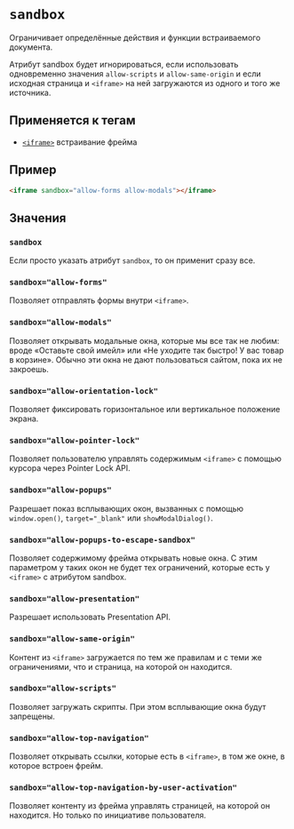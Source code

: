 # `sandbox`

Ограничивает определённые действия и функции встраиваемого документа.

Атрибут sandbox будет игнорироваться, если использовать одновременно значения `allow-scripts` и `allow-same-origin` и если исходная страница и `<iframe>` на ней загружаются из одного и того же источника.

## Применяется к тегам

- [`<iframe>`](../../TAGS/MEDIA/iframe.md) встраивание фрейма

## Пример

```html
<iframe sandbox="allow-forms allow-modals"></iframe>
```

## Значения

### `sandbox`

Если просто указать атрибут `sandbox`, то он применит сразу все.

### `sandbox="allow-forms"`

Позволяет отправлять формы внутри `<iframe>`.

### `sandbox="allow-modals"`

Позволяет открывать модальные окна, которые мы все так не любим: вроде «Оставьте свой имейл» или «Не уходите так быстро! У вас товар в корзине». Обычно эти окна не дают пользоваться сайтом, пока их не закроешь.

### `sandbox="allow-orientation-lock"`

Позволяет фиксировать горизонтальное или вертикальное положение экрана.

### `sandbox="allow-pointer-lock"`

Позволяет пользователю управлять содержимым `<iframe>` с помощью курсора через Pointer Lock API.

### `sandbox="allow-popups"`

Разрешает показ всплывающих окон, вызванных с помощью `window.open()`, `target="_blank"` или `showModalDialog()`.

### `sandbox="allow-popups-to-escape-sandbox"`

Позволяет содержимому фрейма открывать новые окна. С этим параметром у таких окон не будет тех ограничений, которые есть у `<iframe>` с атрибутом sandbox.

### `sandbox="allow-presentation"`

Разрешает использовать Presentation API.

### `sandbox="allow-same-origin"`

Контент из `<iframe>` загружается по тем же правилам и с теми же ограничениями, что и страница, на которой он находится.

### `sandbox="allow-scripts"`

Позволяет загружать скрипты. При этом всплывающие окна будут запрещены.

### `sandbox="allow-top-navigation"`

Позволяет открывать ссылки, которые есть в `<iframe>`, в том же окне, в которое встроен фрейм.

### `sandbox="allow-top-navigation-by-user-activation"`

Позволяет контенту из фрейма управлять страницей, на которой он находится. Но только по инициативе пользователя.
